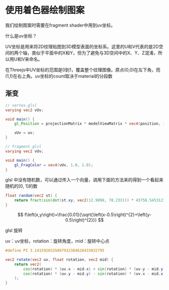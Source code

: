 # 使用着色器绘制图案

我们绘制图案时需要在fragment shader中用到uv坐标。

什么是uv坐标？

UV坐标是用来将2D纹理贴图到3D模型表面的坐标系。这里的U和V代表的是2D空间的两个轴，类似于平面中的X和Y，但为了避免与3D空间中的X、Y、Z混淆，所以用U和V来命名。

在Threejs中UV坐标的范围是0到1，覆盖整个纹理图像。原点(0,0)在左下角，而(1,1)在右上角。uv坐标的count取决于material的分段数



## 渐变

```glsl
// vertex.glsl
varying vec2 vUv;

void main() {
    gl_Position = projectionMatrix * modelViewMatrix * vec4(position, 1.0);

    vUv = uv;
}

// fragment.glsl
varying vec2 vUv;

void main() {
    gl_FragColor = vec4(vUv, 1.0, 1.0);
}
```





glsl 中没有随机数，可以通过传入一个向量，调用下面的方法来的得到一个看起来随机的[0, 1]的数

```glsl
float random(vec2 st) {
    return fract(sin(dot(st.xy, vec2(12.9898, 78.233))) * 43758.5453123);
}
```

$$
f\left(x,y\right)=\frac{0.01}{\sqrt{\left(x-0.5\right)^{2}+\left(y-0.5\right)^{2}}}
$$





glsl 旋转

uv：uv坐标，rotation：旋转角度，mid：旋转中心点

```glsl
#define PI 3.1415926535897932384626433832795 

vec2 rotate(vec2 uv, float rotation, vec2 mid) {
    return vec2(
        cos(rotation) * (uv.x - mid.x) + sin(rotation) * (uv.y - mid.y) + mid.x,
        cos(rotation) * (uv.y - mid.y) - sin(rotation) * (uv.x - mid.x) + mid.y
    );
}
```

